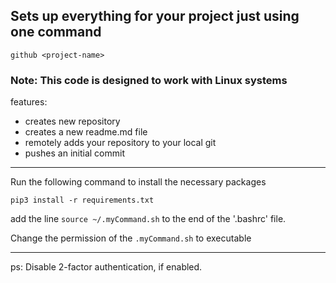 ## Sets up everything for your project just using one command
```
github <project-name>
```
### Note: This code is designed to work with Linux systems

features:
- creates new repository
- creates a new readme.md file
- remotely adds your repository to your local git
- pushes an initial commit

---
Run the following command to install the necessary packages
```
pip3 install -r requirements.txt
```

add the line ```source ~/.myCommand.sh``` to the end of the '.bashrc' file.

Change the permission of the ```.myCommand.sh``` to executable

---
ps: Disable 2-factor authentication, if enabled.
